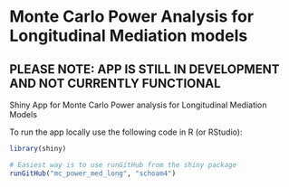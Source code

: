 
# Monte Carlo Power Analysis for Longitudinal Mediation models

## PLEASE NOTE: APP IS STILL IN DEVELOPMENT AND NOT CURRENTLY FUNCTIONAL

Shiny App for Monte Carlo Power analysis for Longitudinal Mediation Models

To run the app locally use the following code in R (or RStudio):

```R
library(shiny)

# Easiest way is to use runGitHub from the shiny package
runGitHub("mc_power_med_long", "schoam4")
```

